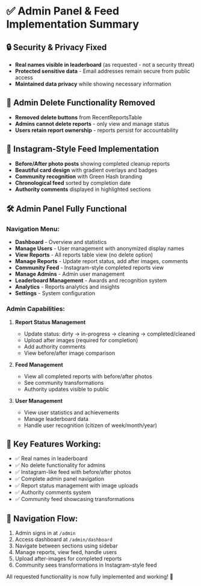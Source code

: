 # ✅ Admin Panel & Feed Implementation Summary

## 🔒 Security & Privacy Fixed
- **Real names visible in leaderboard** (as requested - not a security threat)
- **Protected sensitive data** - Email addresses remain secure from public access
- **Maintained data privacy** while showing necessary information

## 🚫 Admin Delete Functionality Removed  
- **Removed delete buttons** from RecentReportsTable
- **Admins cannot delete reports** - only view and manage status
- **Users retain report ownership** - reports persist for accountability

## 📱 Instagram-Style Feed Implementation
- **Before/After photo posts** showing completed cleanup reports
- **Beautiful card design** with gradient overlays and badges
- **Community recognition** with Green Hash branding
- **Chronological feed** sorted by completion date
- **Authority comments** displayed in highlighted sections

## 🛠 Admin Panel Fully Functional
### Navigation Menu:
- **Dashboard** - Overview and statistics
- **Manage Users** - User management with anonymized display names
- **View Reports** - All reports table view (no delete option)
- **Manage Reports** - Update report status, add after images, comments
- **Community Feed** - Instagram-style completed reports view
- **Manage Admins** - Admin user management
- **Leaderboard Management** - Awards and recognition system
- **Analytics** - Reports analytics and insights
- **Settings** - System configuration

### Admin Capabilities:
1. **Report Status Management**
   - Update status: dirty → in-progress → cleaning → completed/cleaned
   - Upload after images (required for completion)
   - Add authority comments
   - View before/after image comparison

2. **Feed Management**
   - View all completed reports with before/after photos
   - See community transformations
   - Authority updates visible to public

3. **User Management**
   - View user statistics and achievements
   - Manage leaderboard data
   - Handle user recognition (citizen of week/month/year)

## 🎯 Key Features Working:
- ✅ Real names in leaderboard
- ✅ No delete functionality for admins
- ✅ Instagram-like feed with before/after photos
- ✅ Complete admin panel navigation
- ✅ Report status management with image uploads
- ✅ Authority comments system
- ✅ Community feed showcasing transformations

## 🔗 Navigation Flow:
1. Admin signs in at `/admin` 
2. Access dashboard at `/admin/dashboard`
3. Navigate between sections using sidebar
4. Manage reports, view feed, handle users
5. Upload after-images for completed reports
6. Community sees transformations in Instagram-style feed

All requested functionality is now fully implemented and working! 🎉